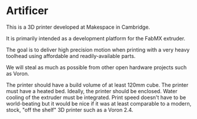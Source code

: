 # Artificer

This is a 3D printer developed at Makespace in Cambridge.

It is primarily intended as a development platform for the FabMX extruder.

The goal is to deliver high precision motion when printing with a very heavy toolhead using affordable and readily-available parts.

We will steal as much as possible from other open hardware projects such as Voron.

The printer should have a build volume of at least 120mm cube. The printer must have a heated bed. Ideally, the printer should be enclosed. Water cooling of the extruder must be integrated. Print speed doesn't have to be world-beating but it would be nice if it was at least comparable to a modern, stock, "off the shelf" 3D printer such as a Voron 2.4.

